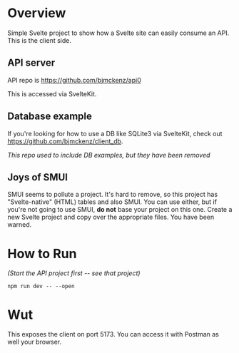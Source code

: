 
# Overview

Simple Svelte project to show how a Svelte site can easily consume an API. This is the client side.

## API server
API repo is https://github.com/bjmckenz/api0

This is accessed via SvelteKit.

## Database example

If you're looking for how to use a DB like SQLite3 via SvelteKit, check out https://github.com/bjmckenz/client_db.

*This repo used to include DB examples, but they have been removed*

## Joys of SMUI

SMUI seems to pollute a project. It's hard to remove, so this project has "Svelte-native" (HTML) tables and also SMUI. You can use either, but if you're not going to use SMUI, **do not** base your project on this one. Create a new Svelte project and copy over the appropriate files. You have been warned.

# How to Run

*(Start the API project first -- see that project)*


```
npm run dev -- --open
```

# Wut

This exposes the client on port 5173. You can access it with Postman as well your browser.
